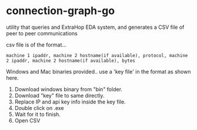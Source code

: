 # connection-graph-go
 utility that queries and ExtraHop EDA system, and generates a CSV file of peer to peer communications

 csv file is of the format...

 ```
 machine 1 ipaddr, machine 2 hostname(if available), protocol, machine 2 ipaddr, machine 2 hostname(if available), bytes
 ```
 Windows and Mac binaries provided.. use a 'key file' in the format as shown here.

 1. Download windows binary from "bin" folder.
 2. Download "key" file to same directly.
 3. Replace IP and api key info inside the key file.
 4. Double click on .exe
 5. Wait for it to finish.
 6. Open CSV
